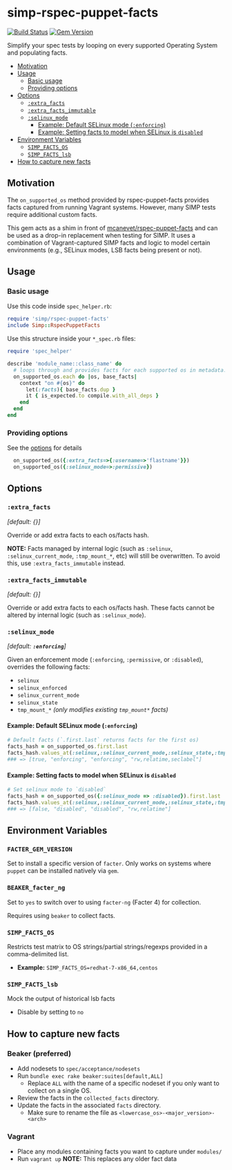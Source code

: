 # simp-rspec-puppet-facts

[![Build Status](https://img.shields.io/travis/simp/simp-rspec-puppet-facts/master.svg)](https://travis-ci.org/simp/simp-rspec-puppet-facts)
[![Gem Version](https://img.shields.io/gem/v/simp-rspec-puppet-facts.svg)](https://rubygems.org/gems/simp-rspec-puppet-facts)

Simplify your spec tests by looping on every supported Operating System and populating facts.

* [Motivation](#motivation)
* [Usage](#usage)
	* [Basic usage](#basic-usage)
	* [Providing options](#providing-options)
* [Options](#options)
	* [`:extra_facts`](#extra_facts)
	* [`:extra_facts_immutable`](#extra_facts_immutable)
	* [`:selinux_mode`](#selinux_mode)
		* [Example: Default SELinux mode (`:enforcing`)](#example-default-selinux-mode-enforcing)
		* [Example: Setting facts to model when SELinux is `disabled`](#example-setting-facts-to-model-when-selinux-is-disabled)
* [Environment Variables](#environment-variables)
	* [`SIMP_FACTS_OS`](#simp_facts_os)
	* [`SIMP_FACTS_lsb`](#simp_facts_lsb)
* [How to capture new facts](#how-to-capture-new-facts)

## Motivation
The `on_supported_os` method provided by rspec-puppet-facts provides facts captured from running Vagrant systems.  However, many SIMP tests require additional custom facts.

This gem acts as a shim in front of [mcanevet/rspec-puppet-facts](https://github.com/mcanevet/rspec-puppet-facts) and can be used as a drop-in replacement when testing for SIMP.  It uses a combination of Vagrant-captured SIMP facts and logic to model certain environments (e.g., SELinux modes, LSB facts being present or not).

## Usage

### Basic usage

Use this code inside `spec_helper.rb`:
```ruby
require 'simp/rspec-puppet-facts'
include Simp::RspecPuppetFacts
```

Use this structure inside your `*_spec.rb` files:
```ruby
require 'spec_helper'

describe 'module_name::class_name' do
  # loops through and provides facts for each supported os in metadata.json
  on_supported_os.each do |os, base_facts|
    context "on #{os}" do
      let(:facts){ base_facts.dup }
      it { is_expected.to compile.with_all_deps }
    end
  end
end
```

### Providing options
See the [options](#options) for details
```ruby
  on_supported_os({:extra_facts=>{:username=>'flastname'}})
  on_supported_os({:selinux_mode=>:permissive})
```


## Options

### `:extra_facts`

_[default: {}]_

Override or add extra facts to each os/facts hash.

**NOTE:**  Facts managed by internal logic (such as `:selinux`, `:selinux_current_mode`, `:tmp_mount_*`, etc) will still be overwritten.  To avoid this, use `:extra_facts_immutable` instead.


### `:extra_facts_immutable`

_[default: {}]_

Override or add extra facts to each os/facts hash.  These facts cannot be altered by internal logic (such as `:selinux_mode`).



### `:selinux_mode`

_[default: **`:enforcing`**]_

Given an enforcement mode (`:enforcing`, `:permissive`, or `:disabled`), overrides the following facts:
  - `selinux`
  - `selinux_enforced`
  - `selinux_current_mode`
  - `selinux_state`
  - `tmp_mount_*` _(only modifies existing `tmp_mount*` facts)_

#### Example: Default SELinux mode (`:enforcing`)

```ruby
# Default facts (`.first.last` returns facts for the first os)
facts_hash = on_supported_os.first.last
facts_hash.values_at(:selinux,:selinux_current_mode,:selinux_state,:tmp_mount_dev_shm)
### => [true, "enforcing", "enforcing", "rw,relatime,seclabel"]
```


#### Example: Setting facts to model when SELinux is `disabled`

```ruby
# Set selinux mode to `disabled`
facts_hash = on_supported_os({:selinux_mode => :disabled}).first.last
facts_hash.values_at(:selinux,:selinux_current_mode,:selinux_state,:tmp_mount_dev_shm)
### => [false, "disabled", "disabled", "rw,relatime"]
```

## Environment Variables

### `FACTER_GEM_VERSION`

Set to install a specific version of `facter`. Only works on systems where
`puppet` can be installed natively via `gem`.

### `BEAKER_facter_ng`

Set to `yes` to switch over to using `facter-ng` (Facter 4) for collection.

Requires using `beaker` to collect facts.

### `SIMP_FACTS_OS`

Restricts test matrix to OS strings/partial strings/regexps provided in a
comma-delimited list.

- **Example:** `SIMP_FACTS_OS=redhat-7-x86_64,centos`


### `SIMP_FACTS_lsb`

Mock the output of historical lsb facts

- Disable by setting to `no`


## How to capture new facts

### Beaker (preferred)

- Add nodesets to `spec/acceptance/nodesets`
- Run `bundle exec rake beaker:suites[default,ALL]`
  - Replace `ALL` with the name of a specific nodeset if you only want to
    collect on a single OS.
- Review the facts in the `collected_facts` directory.
- Update the facts in the associated `facts` directory.
  - Make sure to rename the file as `<lowercase_os>-<major_version>-<arch>`

### Vagrant

- Place any modules containing facts you want to capture under `modules/`
- Run `vagrant up`
**NOTE:** This replaces any older fact data

